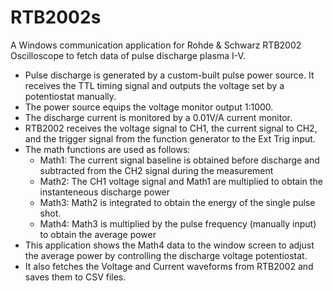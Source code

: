 # RTB2002s
A 
Windows communication application for Rohde & Schwarz RTB2002 Oscilloscope to fetch data of pulse discharge plasma I-V.
- Pulse discharge is generated by a custom-built pulse power source. It receives the TTL timing signal and outputs the voltage set by a potentiostat manually.
- The power source equips the voltage monitor output 1:1000.
- The discharge current is monitored by a 0.01V/A current monitor.
- RTB2002 receives the voltage signal to CH1, the current signal to CH2, and the trigger signal from the function generator to the Ext Trig input.
- The math functions are used as follows:
  - Math1: The current signal baseline is obtained before discharge and subtracted from the CH2 signal during the measurement
  - Math2: The CH1 voltage signal and Math1 are multiplied to obtain the instanteneous discharge power
  - Math3: Math2 is integrated to obtain the energy of the single pulse shot.
  - Math4: Math3 is multiplied by the pulse frequency (manually input) to obtain the average power
 - This application shows the Math4 data to the window screen to adjust the average power by controlling the discharge voltage potentiostat.
 - It also fetches the Voltage and Current waveforms from RTB2002 and saves them to CSV files.
